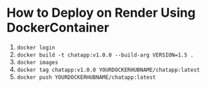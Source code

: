 # How to Deploy  on Render Using DockerContainer
<ol>
  <li><code>docker login</code></li>
  <li><code>docker build -t chatapp:v1.0.0 --build-arg VERSION=1.5 .</code></li>
  <li><code>docker images</code></li>
  <li><code>docker tag chatapp:v1.0.0 YOURDOCKERHUBNAME/chatapp:latest</code></li>
  <li><code>docker push YOURDOCKERHUBNAME/chatapp:latest</code></li>
</ol>






